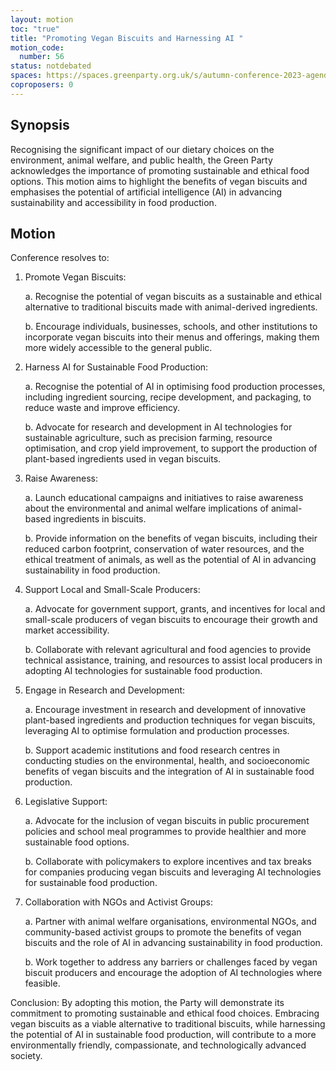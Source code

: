 ```yaml
---
layout: motion
toc: "true"
title: "Promoting Vegan Biscuits and Harnessing AI "
motion_code:
  number: 56
status: notdebated
spaces: https://spaces.greenparty.org.uk/s/autumn-conference-2023-agenda-forum/post/post/view?id=11030
coproposers: 0
---
```

## Synopsis


Recognising the significant impact of our dietary choices on the environment, animal welfare, and public health, the Green Party acknowledges the importance of promoting sustainable and ethical food options. This motion aims to highlight the benefits of vegan biscuits and emphasises the potential of artificial intelligence (AI) in advancing sustainability and accessibility in food production.

## Motion


Conference resolves to:

1. Promote Vegan Biscuits:

   a. Recognise the potential of vegan biscuits as a sustainable and ethical alternative to traditional biscuits made with animal-derived ingredients.

   b. Encourage individuals, businesses, schools, and other institutions to incorporate vegan biscuits into their menus and offerings, making them more widely accessible to the general public.
2. Harness AI for Sustainable Food Production:

   a. Recognise the potential of AI in optimising food production processes, including ingredient sourcing, recipe development, and packaging, to reduce waste and improve efficiency.

   b. Advocate for research and development in AI technologies for sustainable agriculture, such as precision farming, resource optimisation, and crop yield improvement, to support the production of plant-based ingredients used in vegan biscuits.
3. Raise Awareness:

   a. Launch educational campaigns and initiatives to raise awareness about the environmental and animal welfare implications of animal-based ingredients in biscuits.

   b. Provide information on the benefits of vegan biscuits, including their reduced carbon footprint, conservation of water resources, and the ethical treatment of animals, as well as the potential of AI in advancing sustainability in food production.
4. Support Local and Small-Scale Producers:

   a. Advocate for government support, grants, and incentives for local and small-scale producers of vegan biscuits to encourage their growth and market accessibility.

   b. Collaborate with relevant agricultural and food agencies to provide technical assistance, training, and resources to assist local producers in adopting AI technologies for sustainable food production.
5. Engage in Research and Development:

   a. Encourage investment in research and development of innovative plant-based ingredients and production techniques for vegan biscuits, leveraging AI to optimise formulation and production processes.

   b. Support academic institutions and food research centres in conducting studies on the environmental, health, and socioeconomic benefits of vegan biscuits and the integration of AI in sustainable food production.
6. Legislative Support:

   a. Advocate for the inclusion of vegan biscuits in public procurement policies and school meal programmes to provide healthier and more sustainable food options.

   b. Collaborate with policymakers to explore incentives and tax breaks for companies producing vegan biscuits and leveraging AI technologies for sustainable food production.
7. Collaboration with NGOs and Activist Groups:

   a. Partner with animal welfare organisations, environmental NGOs, and community-based activist groups to promote the benefits of vegan biscuits and the role of AI in advancing sustainability in food production.

   b. Work together to address any barriers or challenges faced by vegan biscuit producers and encourage the adoption of AI technologies where feasible.

Conclusion: By adopting this motion, the Party will demonstrate its commitment to promoting sustainable and ethical food choices. Embracing vegan biscuits as a viable alternative to traditional biscuits, while harnessing the potential of AI in sustainable food production, will contribute to a more environmentally friendly, compassionate, and technologically advanced society.